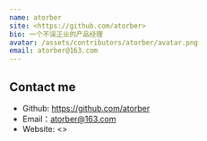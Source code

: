 ```yaml
---
name: atorber
site: <https://github.com/atorber>
bio: 一个不误正业的产品经理
avatar: /assets/contributors/atorber/avatar.png
email: atorber@163.com
---
```


## Contact me

- Github: <https://github.com/atorber>
- Email：<atorber@163.com>
- Website: <>
